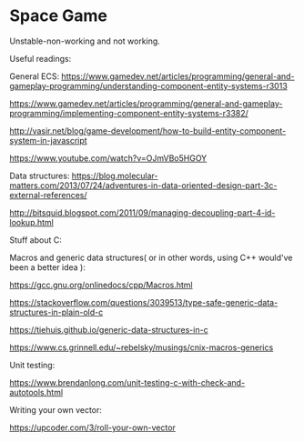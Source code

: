 # Space Game

Unstable-non-working and not working.

Useful readings: 

General ECS:
https://www.gamedev.net/articles/programming/general-and-gameplay-programming/understanding-component-entity-systems-r3013

https://www.gamedev.net/articles/programming/general-and-gameplay-programming/implementing-component-entity-systems-r3382/

http://vasir.net/blog/game-development/how-to-build-entity-component-system-in-javascript

https://www.youtube.com/watch?v=OJmVBo5HGOY

Data structures:
https://blog.molecular-matters.com/2013/07/24/adventures-in-data-oriented-design-part-3c-external-references/

http://bitsquid.blogspot.com/2011/09/managing-decoupling-part-4-id-lookup.html


Stuff about C:

Macros and generic data structures( or in other words, using C++ would've been a better idea ):

https://gcc.gnu.org/onlinedocs/cpp/Macros.html

https://stackoverflow.com/questions/3039513/type-safe-generic-data-structures-in-plain-old-c

https://tiehuis.github.io/generic-data-structures-in-c

https://www.cs.grinnell.edu/~rebelsky/musings/cnix-macros-generics

Unit testing:

https://www.brendanlong.com/unit-testing-c-with-check-and-autotools.html

Writing your own vector:

https://upcoder.com/3/roll-your-own-vector
